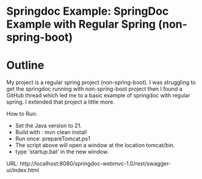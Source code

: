 # Springdoc Example: SpringDoc Example with Regular Spring (non-spring-boot)

# Outline
My project is a regular spring project (non-spring-boot). I was struggling to get the springdoc running with non-spring-boot project then I found a GitHub thread which led me to a basic example of springdoc with regular spring. I extended that project a little more.  

How to Run: 
* Set the Java version to 21.
* Build with : mvn clean install
* Run once: prepareTomcat.ps1 
* The script above will open a window at the location tomcat/bin.
* type 'startup.bat' in the new window.

URL: http://localhost:8080/springdoc-webmvc-1.0/rest/swagger-ui/index.html


